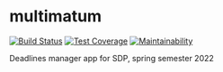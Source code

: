 # multimatum

[![Build Status](https://api.cirrus-ci.com/github/Multimatum-Team/multimatum.svg)](https://cirrus-ci.com/github/multimatum-Team/multimatum)
[![Test Coverage](https://api.codeclimate.com/v1/badges/4b224cde0ea92d686d7a/test_coverage)](https://codeclimate.com/github/multimatum-Team/multimatum/test_coverage)
[![Maintainability](https://api.codeclimate.com/v1/badges/4b224cde0ea92d686d7a/maintainability)](https://codeclimate.com/github/multimatum-Team/multimatum/maintainability)

Deadlines manager app for SDP, spring semester 2022


